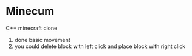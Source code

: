 # Minecum
C++ minecraft clone
1) done basic movement
2) you could delete block with left click and place block with right click
